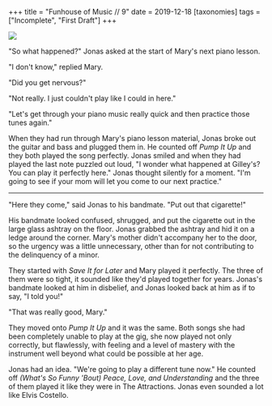 +++
title = "Funhouse of Music // 9"
date = 2019-12-18
[taxonomies]
tags = ["Incomplete", "First Draft"]
+++

![](/funhouse/armed-forces.jpg)

"So what happened?" Jonas asked at the start of Mary's next piano lesson.

"I don't know," replied Mary.

"Did you get nervous?"

"Not really. I just couldn't play like I could in here."

"Let's get through your piano music really quick and then practice those tunes again."

When they had run through Mary's piano lesson material, Jonas broke out the guitar and bass and plugged them in. He counted off _Pump It Up_ and they both played the song perfectly. Jonas smiled and when they had played the last note puzzled out loud, "I wonder what happened at Gilley's? You can play it perfectly here." Jonas thought silently for a moment. "I'm going to see if your mom will let you come to our next practice."

---

"Here they come," said Jonas to his bandmate. "Put out that cigarette!"

His bandmate looked confused, shrugged, and put the cigarette out in the large glass ashtray on the floor. Jonas grabbed the ashtray and hid it on a ledge around the corner. Mary's mother didn't accompany her to the door, so the urgency was a little unnecessary, other than for not contributing to the delinquency of a minor.

They started with _Save It for Later_ and Mary played it perfectly. The three of them were so tight, it sounded like they'd played together for years. Jonas's bandmate looked at him in disbelief, and Jonas looked back at him as if to say, "I told you!"

"That was really good, Mary."

They moved onto _Pump It Up_ and it was the same. Both songs she had been completely unable to play at the gig, she now played not only correctly, but flawlessly, with feeling and a level of mastery with the instrument well beyond what could be possible at her age.

Jonas had an idea. "We're going to play a different tune now." He counted off _(What's So Funny 'Bout) Peace, Love, and Understanding_ and the three of them played it like they were in The Attractions. Jonas even sounded a lot like Elvis Costello.
